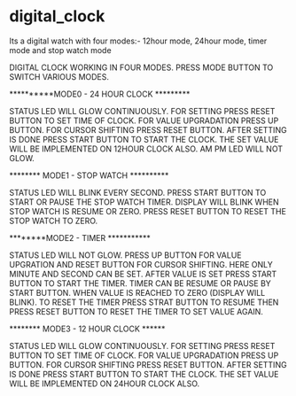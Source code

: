 # digital_clock
Its a digital watch with four modes:- 12hour mode, 24hour mode, timer mode and stop watch mode

DIGITAL CLOCK WORKING IN FOUR MODES.
PRESS MODE BUTTON TO SWITCH VARIOUS MODES.

**********MODE0 - 24 HOUR CLOCK *********

STATUS LED WILL GLOW CONTINUOUSLY.
FOR SETTING PRESS RESET BUTTON TO SET TIME OF CLOCK.
FOR VALUE UPGRADATION PRESS UP BUTTON.
FOR CURSOR SHIFTING PRESS RESET BUTTON. 
AFTER SETTING IS DONE PRESS START BUTTON TO START THE CLOCK.
THE SET VALUE WILL BE IMPLEMENTED ON 12HOUR CLOCK ALSO.
AM PM LED WILL NOT GLOW.

******** MODE1 - STOP WATCH **********

STATUS LED WILL BLINK EVERY SECOND.
PRESS START BUTTON TO START OR PAUSE THE STOP WATCH TIMER.
DISPLAY WILL BLINK WHEN STOP WATCH IS RESUME OR ZERO.
PRESS RESET BUTTON TO RESET THE STOP WATCH TO ZERO.

********MODE2 - TIMER ***********

STATUS LED WILL NOT GLOW.
PRESS UP BUTTON FOR VALUE UPGRATION  AND RESET BUTTON FOR CURSOR SHIFTING.
HERE ONLY MINUTE AND SECOND CAN BE SET.
AFTER VALUE IS SET PRESS START BUTTON TO START THE TIMER.
TIMER CAN BE RESUME OR PAUSE BY START BUTTON.
WHEN VALUE IS REACHED TO ZERO (DISPLAY WILL BLINK).
TO RESET THE TIMER PRESS STRAT BUTTON TO RESUME THEN PRESS RESET BUTTON TO RESET THE TIMER TO SET VALUE AGAIN.

******** MODE3 - 12 HOUR CLOCK ******

STATUS LED WILL GLOW CONTINUOUSLY.
FOR SETTING PRESS RESET BUTTON TO SET TIME OF CLOCK.
FOR VALUE UPGRADATION PRESS UP BUTTON. 
FOR CURSOR SHIFTING PRESS RESET BUTTON.
AFTER SETTING IS DONE PRESS START BUTTON TO START THE CLOCK.
THE SET VALUE WILL BE IMPLEMENTED ON 24HOUR CLOCK ALSO.

